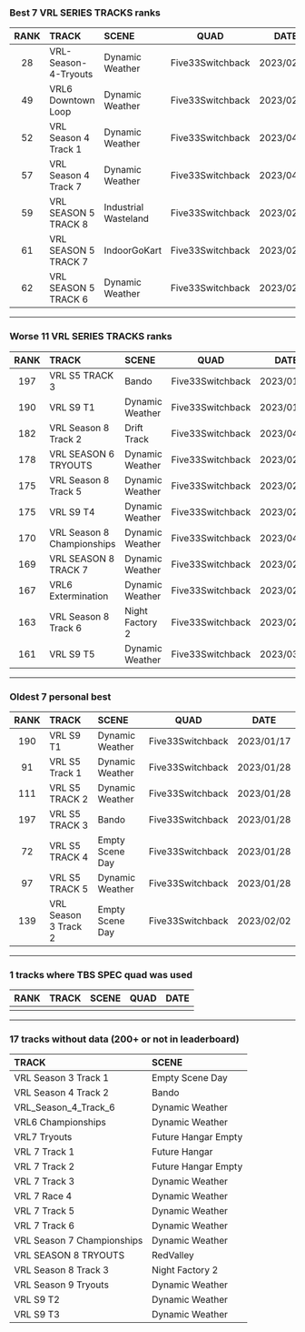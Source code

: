 ### Best 7 VRL SERIES TRACKS ranks
|RANK|TRACK|SCENE|QUAD|DATE|
|:---:|:---|:---|:---:|:---:|
|28|VRL-Season-4-Tryouts|Dynamic Weather|Five33Switchback|2023/02/12|
|49|VRL6 Downtown Loop|Dynamic Weather|Five33Switchback|2023/02/15|
|52|VRL Season 4 Track 1|Dynamic Weather|Five33Switchback|2023/04/16|
|57|VRL Season 4 Track 7|Dynamic Weather|Five33Switchback|2023/04/16|
|59|VRL SEASON 5 TRACK 8|Industrial Wasteland|Five33Switchback|2023/02/02|
|61|VRL SEASON 5 TRACK 7|IndoorGoKart|Five33Switchback|2023/02/02|
|62|VRL SEASON 5 TRACK 6|Dynamic Weather|Five33Switchback|2023/02/02|
---
### Worse 11 VRL SERIES TRACKS ranks
|RANK|TRACK|SCENE|QUAD|DATE|
|:---:|:---|:---|:---:|:---:|
|197|VRL S5 TRACK 3|Bando|Five33Switchback|2023/01/28|
|190|VRL S9 T1|Dynamic Weather|Five33Switchback|2023/01/17|
|182|VRL Season 8 Track 2|Drift Track|Five33Switchback|2023/04/16|
|178|VRL SEASON 6 TRYOUTS|Dynamic Weather|Five33Switchback|2023/02/02|
|175|VRL Season 8 Track 5|Dynamic Weather|Five33Switchback|2023/02/06|
|175|VRL S9 T4|Dynamic Weather|Five33Switchback|2023/02/12|
|170|VRL Season 8 Championships|Dynamic Weather|Five33Switchback|2023/04/16|
|169|VRL SEASON 8 TRACK 7|Dynamic Weather|Five33Switchback|2023/02/02|
|167|VRL6 Extermination|Dynamic Weather|Five33Switchback|2023/02/15|
|163|VRL Season 8 Track 6|Night Factory 2|Five33Switchback|2023/02/06|
|161|VRL S9 T5|Dynamic Weather|Five33Switchback|2023/03/07|
---
### Oldest 7 personal best
|RANK|TRACK|SCENE|QUAD|DATE|
|:---:|:---|:---|:---:|:---:|
|190|VRL S9 T1|Dynamic Weather|Five33Switchback|2023/01/17|
|91|VRL S5 Track 1|Dynamic Weather|Five33Switchback|2023/01/28|
|111|VRL S5 TRACK 2|Dynamic Weather|Five33Switchback|2023/01/28|
|197|VRL S5 TRACK 3|Bando|Five33Switchback|2023/01/28|
|72|VRL S5 TRACK 4|Empty Scene Day|Five33Switchback|2023/01/28|
|97|VRL S5 TRACK 5|Dynamic Weather|Five33Switchback|2023/01/28|
|139|VRL Season 3 Track 2|Empty Scene Day|Five33Switchback|2023/02/02|
---
### 1 tracks where TBS SPEC quad was used
|RANK|TRACK|SCENE|QUAD|DATE|
|:---:|:---|:---|:---:|:---:|
||||||
---
### 17 tracks without data (200+ or not in leaderboard)
|TRACK|SCENE|
|:---|:---|
|VRL Season 3 Track 1|Empty Scene Day|
|VRL Season 4 Track 2|Bando|
|VRL_Season_4_Track_6|Dynamic Weather|
|VRL6 Championships|Dynamic Weather|
|VRL7 Tryouts|Future Hangar Empty|
|VRL 7 Track 1|Future Hangar|
|VRL 7 Track 2|Future Hangar Empty|
|VRL 7 Track 3|Dynamic Weather|
|VRL 7 Race 4|Dynamic Weather|
|VRL 7 Track 5|Dynamic Weather|
|VRL 7 Track 6|Dynamic Weather|
|VRL Season 7 Championships|Dynamic Weather|
|VRL SEASON 8 TRYOUTS|RedValley|
|VRL Season 8 Track 3|Night Factory 2|
|VRL Season 9 Tryouts|Dynamic Weather|
|VRL S9 T2|Dynamic Weather|
|VRL S9 T3|Dynamic Weather|
